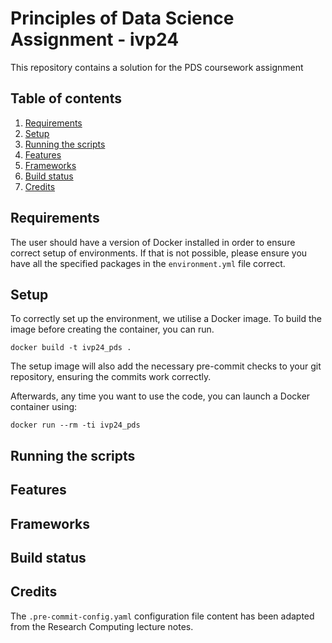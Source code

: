 # Principles of Data Science Assignment - ivp24

This repository contains a solution for the PDS coursework assignment

## Table of contents
1. [Requirements](#requirements)
2. [Setup](#setup)
3. [Running the scripts](#running-the-scripts)
4. [Features](#features)
5. [Frameworks](#frameworks)
6. [Build status](#build-status)
7. [Credits](#credits)

## Requirements

The user should have a version of Docker installed in order to ensure correct setup of environments. If that is not possible, please ensure you have all the specified packages in the `environment.yml` file correct.

## Setup

To correctly set up the environment, we utilise a Docker image. To build the image before creating the container, you can run.

`docker build -t ivp24_pds .`

The setup image will also add the necessary pre-commit checks to your git repository, ensuring the commits work correctly.

Afterwards, any time you want to use the code, you can launch a Docker container using:

`docker run --rm -ti ivp24_pds`

## Running the scripts

## Features

## Frameworks

## Build status

## Credits

The `.pre-commit-config.yaml` configuration file content has been adapted from the Research Computing lecture notes.
